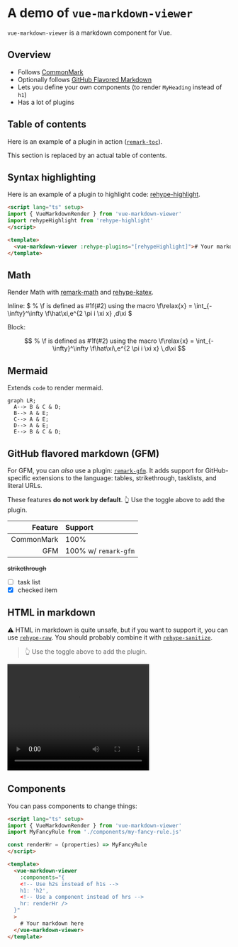 # A demo of `vue-markdown-viewer`

`vue-markdown-viewer` is a markdown component for Vue.

## Overview

- Follows [CommonMark](https://commonmark.org)
- Optionally follows [GitHub Flavored Markdown](https://github.github.com/gfm/)
- Lets you define your own components (to render `MyHeading` instead of `h1`)
- Has a lot of plugins

## Table of contents

Here is an example of a plugin in action ([`remark-toc`](https://github.com/remarkjs/remark-toc)).

This section is replaced by an actual table of contents.

## Syntax highlighting

Here is an example of a plugin to highlight code: [rehype-highlight](https://github.com/rehypejs/rehype-highlight).


```html
<script lang="ts" setup>
import { VueMarkdownRender } from 'vue-markdown-viewer'
import rehypeHighlight from 'rehype-highlight'
</script>

<template>
  <vue-markdown-viewer :rehype-plugins="[rehypeHighlight]"># Your markdown here</vue-markdown-viewer>
</template>
```

## Math

Render Math with [remark-math](https://github.com/remarkjs/remark-math)
and [rehype-katex](https://github.com/remarkjs/remark-math/tree/main/packages/rehype-katex).

Inline: $
% \f is defined as #1f(#2) using the macro
\f\relax{x} = \int_{-\infty}^\infty
\f\hat\xi\,e^{2 \pi i \xi x}
\,d\xi
$

Block:

$$
% \f is defined as #1f(#2) using the macro
\f\relax{x} = \int_{-\infty}^\infty
\f\hat\xi\,e^{2 \pi i \xi x}
\,d\xi
$$

## Mermaid

Extends `code` to render mermaid.

```mermaid
graph LR;
  A--> B & C & D;
  B--> A & E;
  C--> A & E;
  D--> A & E;
  E--> B & C & D;
```

## GitHub flavored markdown (GFM)

For GFM, you can _also_ use a plugin:
[`remark-gfm`](https://github.com/remarkjs/remark-gfm).
It adds support for GitHub-specific extensions to the language:
tables, strikethrough, tasklists, and literal URLs.

These features **do not work by default**.
👆 Use the toggle above to add the plugin.

|    Feature | Support              |
| ---------: | :------------------- |
| CommonMark | 100%                 |
|        GFM | 100% w/ `remark-gfm` |

~~strikethrough~~

- [ ] task list
- [x] checked item

## HTML in markdown

⚠️ HTML in markdown is quite unsafe, but if you want to support it, you can
use [`rehype-raw`](https://github.com/rehypejs/rehype-raw).
You should probably combine it with
[`rehype-sanitize`](https://github.com/rehypejs/rehype-sanitize).

<blockquote>
  👆 Use the toggle above to add the plugin.
</blockquote>

<video width="320" height="240" controls>
  <source src="http://techslides.com/demos/sample-videos/small.mp4" type="video/mp4">
</video>

## Components

You can pass components to change things:

```html
<script lang="ts" setup>
import { VueMarkdownRender } from 'vue-markdown-viewer'
import MyFancyRule from './components/my-fancy-rule.js'

const renderHr = (properties) => MyFancyRule
</script>

<template>
  <vue-markdown-viewer
    :components="{
    <!-- Use h2s instead of h1s -->
    h1: 'h2',
    <!-- Use a component instead of hrs -->
    hr: renderHr />
  }"
  >
    # Your markdown here
  </vue-markdown-viewer>
</template>
```
